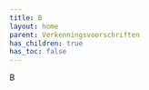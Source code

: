 ```yaml
---
title: B
layout: home
parent: Verkenningsvoorschriften
has_children: true
has_toc: false
---
```


B
